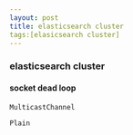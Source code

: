 ```yaml
---
layout: post
title: elasticsearch cluster
tags:[elasicsearch cluster]
---
```


### elasticsearch cluster
#### socket dead loop
``` java
MulticastChannel
``` 
``` java
Plain
```
